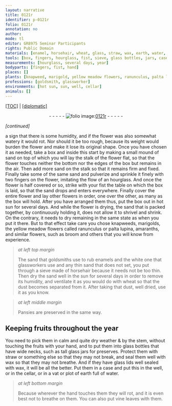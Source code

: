 ```yaml
---
layout: narrative
title: 0121r
identifier: p-0121r
folio: 0121r
annotation: no
author:
mode: tl
editor: GR8975 Seminar Participants
rights: Public Domain
materials: [enamel, horsehair, wheat, glass, straw, wax, earth, water, vine leaves]
tools: [box, fingers, hourglass, fist, sieve, glass bottles, jars, case]
measurements: [hourglass, several days, year]
bodyparts: [fingers, fist, hand]
places: []
plants: [knapweed, marigold, yellow meadow flowers, ranunculus, palta lupina, amaranth, broom, Pansies]
professions: [goldsmith, glassworker]
environments: [hot sun, sun, well, cellar]
animals: []
---
```


<p><a href="{{ site.baseurl }}/translation/">[TOC]</a> | <a href="{{ site.baseurl }}/texts/p-0121r_tc/" target="_blank">[diplomatic]</a></p><div class="folio" align="center">- - - - - <a href="http://gallica.bnf.fr/ark:/12148/btv1b9059316c/f248.item" target="_blank"><img src="https://cu-mkp.github.io/2017-workshop-edition/assets/photo-icon.png" alt="folio image: " style="display:inline-block; margin-bottom:-3px;"/>0121r</a> - - - - - </div>  
 
*[continued]*
  
a sign that there is some humidity, and if the flower was also somewhat watery it would rot. Nor should it be <span class="del"></span> too rough, because its weight would burden the flower and make it lose its original shape. Once you have chosen it as needed, take a <span class="tl">box</span> and inside this start by making a small mound of sand on top of which you will lay the stalk of the flower flat, so that the flower touches neither the bottom nor the edges of the <span class="tl">box</span> but remains in the air. Then add more <span class="del"></span> sand on the stalk so that it remains firm and fixed. Finally take some of the same sand and pulverize and sprinkle it finely with two <span class="tl"><span class="bp">fingers</span></span> on the flower, imitating the flow of an <span class="ms"><span class="tl">hourglass</span></span>. And once the flower is <span class="del"></span> half covered or so, strike with your <span class="bp"><span class="tl">fist</span></span> the table on which the <span class="tl">box</span> is laid, so that the sand drops and enters everywhere. Finally cover the entire flower and lay other flowers in order, one over the other, as many as the <span class="tl">box</span> will hold. After you have arranged them thus, put the <span class="tl">box</span> out in <span class="env">hot sun</span> for <span class="ms"><span class="tmp">several days</span></span>. And while the flower is drying, the sand that is packed together, by continuously holding it, does not allow it to shrivel and shrink. On the contrary, it needs to dry remaining in the same state as when you put it there. But to that effect take care you chose <span class="pa">knapweed</span>s, <span class="pa">marigold</span>s, the <span class="pa">yellow meadow flowers</span> called <span class="pa">ranunculus</span> or <span class="pa">palta lupina</span>, <span class="pa">amaranth</span>s, and similar flowers, such as <span class="pa">broom</span> and others that you will know from experience.
 
> *at left top margin*
> 
> 
>   The sand that <span class="pro">goldsmith</span>s use to rub <span class="m">enamel</span>s and the white one that <span class="pro">glassworker</span>s use and any thin sand that does not set, you put through a <span class="tl">sieve</span> made of <span class="m">horsehair</span> because it needs not be too thin. Then dry the sand well in the <span class="env">sun</span> for <span class="ms"><span class="tmp">several days</span></span> in order to remove its humidity, and ventilate it as you would do with <span class="m">wheat</span> so that the dust becomes separated from it. After taking that dust, well dried, use it as you know.
 
> *at left middle margin*
> 
> 
>   <span class="pa">Pansies</span> are preserved in the same way.
 
 
  

## Keeping fruits throughout the <span class="ms"><span class="tmp">year</span></span>

 
You need to pick them in calm and quite dry weather & by the stem, without <span class="sn">touching</span> the fruits with your <span class="bp">hand</span>, and to put them into <span class="tl"><span class="m">glass</span> bottles</span> that have wide necks, such as tall <span class="m">glass</span> <span class="tl">jars</span> for preserves. Protect them with <span class="m">straw</span> or something else so that they may not break, and seal them well with <span class="m">wax</span> so that they may not breathe. And if they have <span class="m">glass</span> lids well sealed with <span class="m">wax</span>, it will be all the better. Put them in a <span class="tl">case</span> and put this in the <span class="env">well</span>, or in the <span class="env">cellar</span>, or in a vat or plot of <span class="m">earth</span> full of <span class="m">water</span>.
 
> *at left bottom margin*
> 
> 
>   Because wherever the <span class="bp">hand</span> <span class="sn">touches</span> them they will rot, and it is even best not to breathe on them. You can also put <span class="m">vine leaves</span> with them.
 
